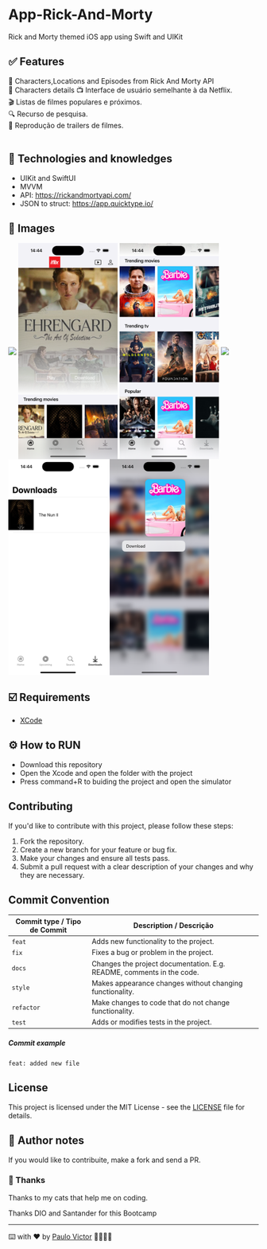 # App-Rick-And-Morty
Rick and Morty themed iOS app using Swift and UIKit


## ✅ Features
📱 Characters,Locations and Episodes from Rick And Morty API  <br>
🍿 Characters details
📺 Interface de usuário semelhante à da Netflix. <br>
🎬 Listas de filmes populares e próximos. <br>
🔍 Recurso de pesquisa. <br>
🎥 Reprodução de trailers de filmes. 
<br>
<br>


## 📱 Technologies and knowledges 
- UIKit and SwiftUI
- MVVM 
- API: https://rickandmortyapi.com/
- JSON to struct: https://app.quicktype.io/


## 📲 Images

<img align="center" width="200px" src="https://github.com/Paru369/App-UIKit-StoryBoard-XIB-ViewCodeDesafio_FInal_01-DIO-Santander/blob/main/images/iflix.gif">  <img align="center" width="200px" src="https://github.com/Paru369/App-UIKit-StoryBoard-XIB-ViewCodeDesafio_FInal_01-DIO-Santander/blob/main/images/iflix1.png">  <img align="center" width="200px" src="https://github.com/Paru369/App-UIKit-StoryBoard-XIB-ViewCodeDesafio_FInal_01-DIO-Santander/blob/main/images/iflix2.png">  <img align="center" width="200px" src="https://github.com/Paru369/App-UIKit-StoryBoard-XIB-ViewCodeDesafio_FInal_01-DIO-Santander/blob/main/images/iflix3.png">  <img align="center" width="200px" src="https://github.com/Paru369/App-UIKit-StoryBoard-XIB-ViewCodeDesafio_FInal_01-DIO-Santander/blob/main/images/iflix4.png">  <img align="center" width="200px" src="https://github.com/Paru369/App-UIKit-StoryBoard-XIB-ViewCodeDesafio_FInal_01-DIO-Santander/blob/main/images/iflix5.png"> 
          
  
  
## ☑️ Requirements

- [XCode](https://developer.apple.com/xcode/)


## ⚙️ How to RUN

- Download this repository
- Open the Xcode and open the folder with the project
- Press command+R to buiding the project and open the simulator

## Contributing

If you'd like to contribute with this project, please follow these steps:

1. Fork the repository.
2. Create a new branch for your feature or bug fix.
3. Make your changes and ensure all tests pass.
4. Submit a pull request with a clear description of your changes and why they are necessary.

## Commit Convention

| Commit type / Tipo de Commit | Description / Descrição                                               |
| ---------------------------- | --------------------------------------------------------------------- |
| `feat`                       | Adds new functionality to the project.                                |
| `fix`                        | Fixes a bug or problem in the project.                                |
| `docs`                       | Changes the project documentation. E.g. README, comments in the code. |
| `style`                      | Makes appearance changes without changing functionality.              |
| `refactor`                   | Make changes to code that do not change functionality.                |
| `test`                       | Adds or modifies tests in the project.                                |

##### Commit example

`feat: added new file`

## License

This project is licensed under the MIT License - see the [LICENSE](./LICENSE) file for details.

## 📝 Author notes

If you would like to contribuite, make a fork and send a PR. 

### 🎁 Thanks

Thanks to my cats that help me on coding.


Thanks DIO and Santander for this Bootcamp

___

⌨️ with ❤️ by [Paulo Victor](https://github.com/Paru369) 👨🏾‍💻📱

